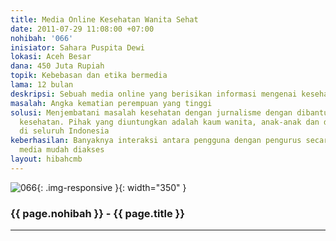 ```yaml
---
title: Media Online Kesehatan Wanita Sehat
date: 2011-07-29 11:08:00 +07:00
nohibah: '066'
inisiator: Sahara Puspita Dewi
lokasi: Aceh Besar
dana: 450 Juta Rupiah
topik: Kebebasan dan etika bermedia
lama: 12 bulan
deskripsi: Sebuah media online yang berisikan informasi mengenai kesehatan wanita
masalah: Angka kematian perempuan yang tinggi
solusi: Menjembatani masalah kesehatan dengan jurnalisme dengan dibantu tenaga ahli
  kesehatan. Pihak yang diuntungkan adalah kaum wanita, anak-anak dan dewasa, keluarga
  di seluruh Indonesia
keberhasilan: Banyaknya interaksi antara pengguna dengan pengurus secara online, keberadaan
  media mudah diakses
layout: hibahcmb
---
```


![066](/static/img/hibahcmb/066.png){: .img-responsive }{: width="350" }

### {{ page.nohibah }} - {{ page.title }}

---
